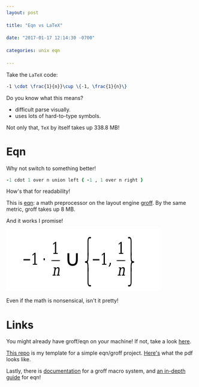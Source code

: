 ```yaml
---
layout: post

title: "Eqn vs LaTeX"

date: "2017-01-17 12:14:30 -0700"

categories: unix eqn

---
```



Take the `LaTeX` code:

```latex
-1 \cdot \frac{1}{n}}\cup \{-1, \frac{1}{n}\}
```

Do you know what this means?

- difficult parse visually.
- uses lots of hard-to-type symbols.

Not only that, `TeX` by itself takes up 338.8 MB!

# Eqn

Why not switch to something better!

```ruby
-1 cdot 1 over n union left { -1 , 1 over n right } 
```

How's that for readability!

This is [eqn](http://www.zen89632.zen.co.uk/Groff/Eqn/eqnguide.pdf):
a math preprocessor on the layout engine
[groff](https://www.gnu.org/software/groff/). By the same metric, groff
takes up 8 MB.

And it works I promise!

![](/images/nonsense.png)

Even if the math is nonsensical, isn't it pretty!

# Links

You might already have groff/eqn on your machine! If not, take a look
[here](https://www.gnu.org/software/groff/).

[This repo](https://github.com/Charlesetc/eqn-template) is my template for
a simple eqn/groff project. [Here's](https://github.com/Charlesetc/eqn-template/blob/master/out.pdf)
what the pdf looks like.

Lastly, there is
[documentation](http://www.schaffter.ca/mom/momdoc/toc.html) for a groff
macro system, and [an in-depth
guide](http://www.zen89632.zen.co.uk/Groff/Eqn/eqnguide.pdf) for eqn!
